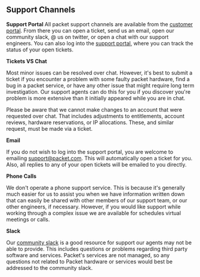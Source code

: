 <!--<meta>
{
    "title":"Overview",
    "description":"Learn more about support channels at Packet",
    "date": "09/20/2019",
    "tag":["Sales", "Support", "Accounts"]
}
</meta>-->

## Support Channels

**Support Portal**
All packet support channels are available from the [customer portal](https://app.packet.net/support). From there you can open a ticket, send us an email, open our community slack, @ us on twitter, or open a chat with our support engineers. You can also log into the [support portal](https://support.packet.com), where you can track the status of your open tickets.

**Tickets VS Chat**

Most minor issues can be resolved over chat. However, it's best to submit a ticket if you encounter a problem with some faulty packet hardware, find a bug in a packet service, or have any other issue that might require long term investigation. Our support agents can do this for you if you discover you're problem is more extensive than it initially appeared while you are in chat.

Please be aware that we cannot make changes to an account that were requested over chat. That includes adjustments to entitlements, account reviews, hardware reservations, or IP allocations. These, and similar request, must be made via a ticket.

**Email**

If you do not wish to log into the support portal, you are welcome to emailing support@packet.com. This will automatically open a ticket for you. Also, all replies to any of your open tickets will be emailed to you directly.

**Phone Calls**

We don't operate a phone support service. This is because it's generally much easier for us to assist you when we have information written down that can easily be shared with other members of our support team, or our other engineers, if necessary. However, if you would like support while working through a complex issue we are available for schedules virtual meetings or calls.

**Slack**

Our [community slack](https://slack.packet.com) is a good resource for support our agents may not be able to provide. This includes questions or problems regarding third party software and services. Packet's services are not managed, so any questions not related to Packet hardware or services would best be addressed to the community slack.
